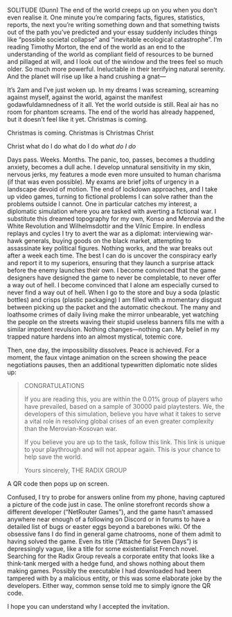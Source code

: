 SOLITUDE (Dunn)
The end of the world creeps up on you when you don’t even realise it. One minute you’re comparing facts, figures, statistics, reports, the next you’re writing something down and that something twists out of the path you’ve predicted and your essay suddenly includes things like “possible societal collapse” and “inevitable ecological catastrophe”. I’m reading Timothy Morton, the end of the world as an end to the understanding of the world as compliant field of resources to be burned and pillaged at will, and I look out of the window and the trees feel so much older. So much more powerful. Ineluctable in their terrifying natural serenity. And the planet will rise up like a hand crushing a gnat—

It’s 2am and I’ve just woken up. In my dreams I was screaming, screaming against myself, against the world, against the manifest godawfuldamnedness of it all. Yet the world outside is still. Real air has no room for phantom screams. The end of the world has already happened, but it doesn't feel like it yet. Christmas is coming.

Christmas is coming.
Christmas is
Christmas
Christ

Christ what do I do what do I do *what do I do*

Days pass. Weeks. Months. The panic, too, passes, becomes a thudding anxiety, becomes a dull ache. I develop unnatural sensitivity in my skin, nervous jerks, my features a mode even more unsuited to human charisma (if that was even possible). My exams are brief jolts of urgency in a landscape devoid of motion. The end of lockdown approaches, and I take up video games, turning to fictional problems I can solve rather than the problems outside I cannot. One in particular catches my interest, a diplomatic simulation where you are tasked with averting a fictional war. I substitute this dreamed topography for my own, Konso and Merovia and the White Revolution and Wilhelmsdottir and the Vilnic Empire. In endless replays and cycles I try to avert the war as a diplomat: interviewing war-hawk generals, buying goods on the black market, attempting to assassinate key political figures. Nothing works, and the war breaks out after a week each time. The best I can do is uncover the conspiracy early and report it to my superiors, ensuring that they launch a surprise attack before the enemy launches their own. I become convinced that the game designers have designed the game to never be completable, to never offer a way out of hell. I become convinced that I alone am especially cursed to never find a way out of hell. When I go to the store and buy a soda (plastic bottles) and crisps (plastic packaging) I am filled with a momentary disgust between picking up the packet and the automatic checkout. The many and loathsome crimes of daily living make the mirror unbearable, yet watching the people on the streets waving their stupid useless banners fills me with a similar impotent revulsion. Nothing changes—nothing can. My belief in my trapped nature hardens into an almost mystical, totemic core.

Then, one day, the impossibility dissolves. Peace is achieved. For a moment, the faux vintage animation on the screen showing the peace negotiations pauses, then an additional typewritten diplomatic note slides up:

> CONGRATULATIONS
> 
> If you are reading this, you are within the 0.01% group of players who have prevailed, based on a sample of 30000 paid playtesters. We, the developers of this simulation, believe you have what it takes to serve a vital role in resolving global crises of an even greater complexity than the Merovian-Kosovan war.
> 
> If you believe you are up to the task, follow this link. This link is unique to your playthrough and will not appear again. This is your chance to help save the world.
> 
> Yours sincerely,
> THE RADIX GROUP

A QR code then pops up on screen. 

Confused, I try to probe for answers online from my phone, having captured a picture of the code just in case. The online storefront records show a different developer (“NetRouter Games”), and the game hasn’t amassed anywhere near enough of a following on Discord or in forums to have a detailed list of bugs or easter eggs beyond a barebones wiki. Of the obsessive fans I do find in general game chatrooms, none of them admit to having solved the game. Even its title (“Attaché for Seven Days”) is depressingly vague, like a title for some existentialist French novel.  Searching for the Radix Group reveals a corporate entity that looks like a think-tank merged with a hedge fund, and shows nothing about them making games. Possibly the executable I had downloaded had been tampered with by a malicious entity, or this was some elaborate joke by the developers. Either way, common sense told me to simply ignore the QR code.

I hope you can understand why I accepted the invitation.
